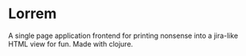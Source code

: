 # Lorrem

A single page application frontend for printing nonsense into a jira-like HTML view for fun. Made with clojure.

